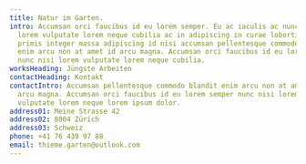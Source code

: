```yaml
---
title: Natur im Garten.
intro: Accumsan orci faucibus id eu lorem semper. Eu ac iaculis ac nunc nisi
  lorem vulputate lorem neque cubilia ac in adipiscing in curae lobortis tortor
  primis integer massa adipiscing id nisi accumsan pellentesque commodo blandit
  enim arcu non at amet id arcu magna. Accumsan orci faucibus id eu lorem semper
  nunc nisi lorem vulputate lorem neque cubilia.
worksHeading: Jüngste Arbeiten
contactHeading: Kontakt
contactIntro: Accumsan pellentesque commodo blandit enim arcu non at amet id
  arcu magna. Accumsan orci faucibus id eu lorem semper nunc nisi lorem
  vulputate lorem neque lorem ipsum dolor.
address01: Meine Strasse 42
address02: 8004 Zürich
address03: Schweiz
phone: +41 76 439 97 88
email: thieme.garten@outlook.com
---
```

